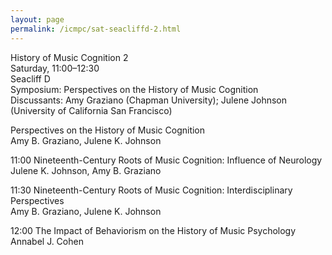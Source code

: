 ```yaml
---
layout: page
permalink: /icmpc/sat-seacliffd-2.html
---
```

History of Music Cognition 2  
Saturday, 11:00–12:30  
Seacliff D  
Symposium: Perspectives on the History of Music Cognition  
Discussants: Amy Graziano (Chapman University); Julene Johnson (University of California San Francisco)  

Perspectives on the History of Music Cognition  
Amy B. Graziano, Julene K. Johnson

11:00 Nineteenth-Century Roots of Music Cognition: Influence of Neurology  
Julene K. Johnson, Amy B. Graziano

11:30 Nineteenth-Century Roots of Music Cognition: Interdisciplinary Perspectives  
Amy B. Graziano, Julene K. Johnson

12:00 The Impact of Behaviorism on the History of Music Psychology  
Annabel J. Cohen